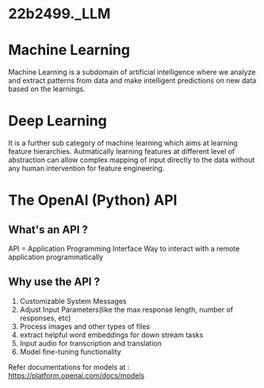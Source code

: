 # 22b2499._LLM

# Machine Learning 
Machine Learning is a subdomain of artificial intelligence where we analyze and extract patterns from data and make intelligent predictions on new data based on the learnings.

# Deep Learning
It is a further sub category of machine learning which aims at learning feature hierarchies. Autmatically learning features at different level of abstraction can allow complex mapping of input directly to the data without any human intervention for feature engineering. 






# The OpenAI (Python) API
## What's an API ?
API = Application Programming Interface 
Way to interact with a remote application programmatically

## Why use the API ?
1) Customizable System Messages
2) Adjust Input Parameters(like the max response length, number of responses, etc)
3) Process images and other types of files
4) extract helpful word embeddings for down stream tasks
5) Input audio for transcription and translation
6) Model fine-tuning functionality

Refer documentations for models at : https://platform.openai.com/docs/models

